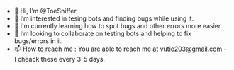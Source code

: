 - 👋 Hi, I’m @ToeSniffer
- 👀 I’m interested in tesing bots and finding bugs while using it.
- 🌱 I'm currently learning how to spot bugs and other errors more easier 
- 💞️ I’m looking to collaborate on testing bots and helping to fix bugs/errors in it.
- 📫 How to reach me : You are able to reach me at vutie203@gmail.com - I cheack these every 3-5 days.

<!---
ToeSniffer/ToeSniffer is a ✨ special ✨ repository because its `README.md` (this file) appears on your GitHub profile.
You can click the Preview link to take a look at your changes.
--->
